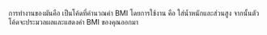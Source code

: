 การทำงานของมันคือ เป็นโค้ดที่คำนวณค่า BMI โดยการใช้งาน คือ ใส่น้ำหนักและส่วนสูง จากนั้นตัวโค้ดจะประมวลผลและแสดงค่า BMI ของคุณออกมา
